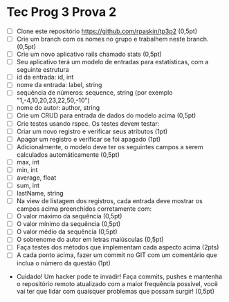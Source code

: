 Tec Prog 3 Prova 2
==================

- [ ] Clone este repositório https://github.com/rpaskin/tp3p2 (0,5pt)
- [ ] Crie um branch com os nomes no grupo e trabalhem neste branch. (0,5pt)
- [ ] Crie um novo aplicativo rails chamado stats (0,5pt)
- [ ] Seu aplicativo terá um modelo de entradas para estatísticas, com a seguinte estrutura
 - [ ] id da entrada: id, int
 - [ ] nome da entrada: label, string
 - [ ] sequência de números: sequence, string (por exemplo "1,-4,10,20,23,22,50,-10")
 - [ ] nome do autor: author, string
- [ ] Crie um CRUD para entrada de dados do modelo acima (0,5pt)
- [ ] Crie testes usando rspec. Os testes devem testar:
- [ ] Criar um novo registro e verificar seus atributos (1pt)
- [ ] Apagar um registro e verificar se foi apagado (1pt)
- [ ] Adicionalmente, o modelo deve ter os seguintes campos a serem calculados automáticamente (0,5pt)
 - [ ] max, int
 - [ ] min, int
 - [ ] average, float
 - [ ] sum, int
 - [ ] lastName, string
- [ ] Na view de listagem dos registros, cada entrada deve mostrar os campos acima preenchidos corretamente com:
 - [ ] O valor máximo da sequência (0,5pt)
 - [ ] O valor mínimo da sequência (0,5pt)
 - [ ] O valor médio da sequência (0,5pt)
 - [ ] O sobrenome do autor em letras maiúsculas (0,5pt)
- [ ] Faça testes dos métodos que implementam cada aspecto acima (2pts)
- [ ] A cada ponto acima, fazer um commit no GIT com um comentário que inclua o número da questão (1pt)
* Cuidado! Um hacker pode te invadir! Faça commits, pushes e mantenha o repositório remoto atualizado com a maior frequência possível, você vai ter que lidar com quaisquer problemas que possam surgir! (0,5pt)

